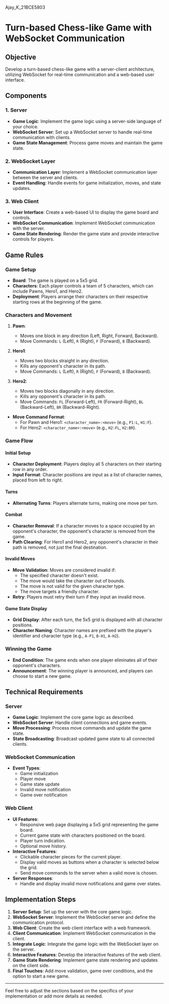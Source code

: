 Ajay_K_21BCE5803

# Turn-based Chess-like Game with WebSocket Communication

## Objective
Develop a turn-based chess-like game with a server-client architecture, utilizing WebSocket for real-time communication and a web-based user interface.

## Components

### 1. Server
- **Game Logic**: Implement the game logic using a server-side language of your choice.
- **WebSocket Server**: Set up a WebSocket server to handle real-time communication with clients.
- **Game State Management**: Process game moves and maintain the game state.

### 2. WebSocket Layer
- **Communication Layer**: Implement a WebSocket communication layer between the server and clients.
- **Event Handling**: Handle events for game initialization, moves, and state updates.

### 3. Web Client
- **User Interface**: Create a web-based UI to display the game board and controls.
- **WebSocket Communication**: Implement WebSocket communication with the server.
- **Game State Rendering**: Render the game state and provide interactive controls for players.

## Game Rules

### Game Setup
- **Board**: The game is played on a 5x5 grid.
- **Characters**: Each player controls a team of 5 characters, which can include Pawns, Hero1, and Hero2.
- **Deployment**: Players arrange their characters on their respective starting rows at the beginning of the game.

### Characters and Movement
1. **Pawn**:
   - Moves one block in any direction (Left, Right, Forward, Backward).
   - Move Commands: `L` (Left), `R` (Right), `F` (Forward), `B` (Backward).

2. **Hero1**:
   - Moves two blocks straight in any direction.
   - Kills any opponent's character in its path.
   - Move Commands: `L` (Left), `R` (Right), `F` (Forward), `B` (Backward).

3. **Hero2**:
   - Moves two blocks diagonally in any direction.
   - Kills any opponent's character in its path.
   - Move Commands: `FL` (Forward-Left), `FR` (Forward-Right), `BL` (Backward-Left), `BR` (Backward-Right).

- **Move Command Format**:
  - For Pawn and Hero1: `<character_name>:<move>` (e.g., `P1:L`, `H1:F`).
  - For Hero2: `<character_name>:<move>` (e.g., `H2:FL`, `H2:BR`).

### Game Flow

#### Initial Setup
- **Character Deployment**: Players deploy all 5 characters on their starting row in any order.
- **Input Format**: Character positions are input as a list of character names, placed from left to right.

#### Turns
- **Alternating Turns**: Players alternate turns, making one move per turn.

#### Combat
- **Character Removal**: If a character moves to a space occupied by an opponent's character, the opponent's character is removed from the game.
- **Path Clearing**: For Hero1 and Hero2, any opponent's character in their path is removed, not just the final destination.

#### Invalid Moves
- **Move Validation**: Moves are considered invalid if:
  - The specified character doesn't exist.
  - The move would take the character out of bounds.
  - The move is not valid for the given character type.
  - The move targets a friendly character.
- **Retry**: Players must retry their turn if they input an invalid move.

#### Game State Display
- **Grid Display**: After each turn, the 5x5 grid is displayed with all character positions.
- **Character Naming**: Character names are prefixed with the player's identifier and character type (e.g., `A-P1`, `B-H1`, `A-H2`).

### Winning the Game
- **End Condition**: The game ends when one player eliminates all of their opponent's characters.
- **Announcement**: The winning player is announced, and players can choose to start a new game.

## Technical Requirements

### Server
- **Game Logic**: Implement the core game logic as described.
- **WebSocket Server**: Handle client connections and game events.
- **Move Processing**: Process move commands and update the game state.
- **State Broadcasting**: Broadcast updated game state to all connected clients.

### WebSocket Communication
- **Event Types**:
  - Game initialization
  - Player move
  - Game state update
  - Invalid move notification
  - Game over notification

### Web Client
- **UI Features**:
  - Responsive web page displaying a 5x5 grid representing the game board.
  - Current game state with characters positioned on the board.
  - Player turn indication.
  - Optional move history.
- **Interactive Features**:
  - Clickable character pieces for the current player.
  - Display valid moves as buttons when a character is selected below the grid.
  - Send move commands to the server when a valid move is chosen.
- **Server Responses**:
  - Handle and display invalid move notifications and game over states.

## Implementation Steps
1. **Server Setup**: Set up the server with the core game logic.
2. **WebSocket Server**: Implement the WebSocket server and define the communication protocol.
3. **Web Client**: Create the web client interface with a web framework.
4. **Client Communication**: Implement WebSocket communication in the client.
5. **Integrate Logic**: Integrate the game logic with the WebSocket layer on the server.
6. **Interactive Features**: Develop the interactive features of the web client.
7. **Game State Rendering**: Implement game state rendering and updates on the client side.
8. **Final Touches**: Add move validation, game over conditions, and the option to start a new game.

---

Feel free to adjust the sections based on the specifics of your implementation or add more details as needed.
